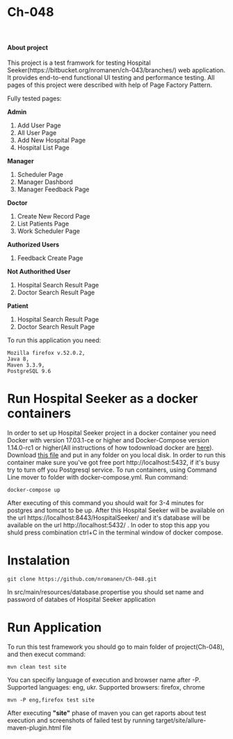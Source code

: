 <h1>Ch-048</h1>
<br/>
<h4>About project</h4>
<p>This project is a test framwork for testing Hospital Seeker(https://bitbucket.org/nromanen/ch-043/branches/) web application. It provides end-to-end functional UI testing and performance testing. All pages of this project were described with help of Page Factory Pattern. </p>
<p>Fully tested pages: </p>
<b>Admin</b>
<ol>
<li>Add User Page</li>
<li>All User Page</li>
<li>Add New Hospital Page</li>
<li>Hospital List Page</li>
</ol>
<b>Manager</b>
<ol>
<li>Scheduler Page</li>
<li>Manager Dashbord</li>
<li>Manager Feedback Page</li>
</ol>
<b>Doctor</b>
<ol>
<li>Create New Record Page</li>
<li>List Patients Page</li>
<li>Work Scheduler Page</li>
</ol>
<b>Authorized Users</b>
<ol>
<li>Feedback Create Page</li>
</ol>
<b>Not Authorithed User</b>
<ol>
<li>Hospital Search Result Page</li>
<li>Doctor Search Result Page</li>
</ol>
<b>Patient</b>
<ol>
<li>Hospital Search Result Page</li>
<li>Doctor Search Result Page</li>
</ol>

<p>To run this application you need:</p>
<pre><code>Mozilla firefox v.52.0.2,
Java 8,
Maven 3.3.9,
PostgreSQL 9.6
</code></pre>

<h1>Run Hospital Seeker as a docker containers</h1>
<p>In order to set up Hospital Seeker project in a docker container you need Docker with version 17.03.1-ce or higher and Docker-Compose version 1.14.0-rc1 or higher(All instructions of how todownload docker are <a href = "https://docs.docker.com/engine/installation/">here</a>). Download <a href="https://github.com/nromanen/Ch-048/blob/master/HospitalSeeker/docker-compose.yml">this file</a> and put in any folder on you local disk. In order to run this container make sure you've got free port http://localhost:5432, if it's busy try to turn off you Postgresql service. To run containers, using Command Line mover to folder with docker-compose.yml. Run command:</p>
<pre><code>docker-compose up</code></pre>
<p>After executing of this command you should wait for 3-4 minutes for postgres and tomcat to be up. After this Hospital Seeker will be available on the url https://localhost:8443/HospitalSeeker/ and it's database will be available on the url http://localhost:5432/ . In oder to stop this app you shuld press combination ctrl+C in the terminal window of docker compose.</p>


<h1>Instalation</h1>
<pre><code>git clone https://github.com/nromanen/Ch-048.git</code></pre>
<p>In src/main/resources/database.propertise you should set name and password of databes of Hospital Seeker application</p>

<h1>Run Application</h1>
<p>To run this test framework you should go to main folder of project(Ch-048), and then execut command:</p>
<pre><code>mvn clean test site</code></pre>
<p>You can specifiy language of execution and browser name after -P. Supported languages: eng, ukr. Supported browsers: firefox, chrome</p>
<pre><code>mvn -P eng,firefox test site</code></pre>
<p>After executing <b>"site"</b> phase of maven you can get raports about test execution and screenshots of failed test by running target/site/allure-maven-plugin.html file
</p>
